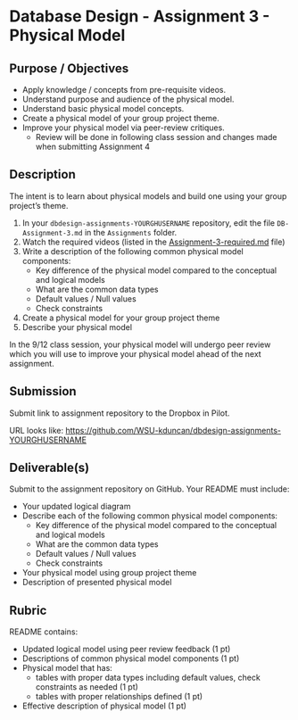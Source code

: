 # Database Design - Assignment 3 - Physical Model

## Purpose / Objectives

- Apply knowledge / concepts from pre-requisite videos.
- Understand purpose and audience of the physical model.
- Understand basic physical model concepts.
- Create a physical model of your group project theme.
- Improve your physical model via peer-review critiques.
	- Review will be done in following class session and changes made when submitting Assignment 4

## Description

The intent is to learn about physical models and build one using your group project’s theme.

1. In your `dbdesign-assignments-YOURGHUSERNAME` repository, edit the file `DB-Assignment-3.md` in the `Assignments` folder.
2. Watch the required videos (listed in the [Assignment-3-required.md](Assignment-3-required.md) file)
3. Write a description of the following common physical model components:
	- Key difference of the physical model compared to the conceptual and logical models
	- What are the common data types
	- Default values / Null values
	- Check constraints
4. Create a physical model for your group project theme
5. Describe your physical model

In the 9/12 class session, your physical model will undergo peer review which you will use to improve your physical model ahead of the next assignment.

## Submission

Submit link to assignment repository to the Dropbox in Pilot. 

URL looks like: https://github.com/WSU-kduncan/dbdesign-assignments-YOURGHUSERNAME

## Deliverable(s)

Submit to the assignment repository on GitHub.  Your README must include:

- Your updated logical diagram
- Describe each of the following common physical model components:
	- Key difference of the physical model compared to the conceptual and logical models
	- What are the common data types
	- Default values / Null values
	- Check constraints
- Your physical model using group project theme
- Description of presented physical model

## Rubric

README contains:
- Updated logical model using peer review feedback (1 pt)
- Descriptions of common physical model components (1 pt)
- Physical model that has:
    - tables with proper data types including default values, check constraints as needed (1 pt)
    - tables with proper relationships defined (1 pt)
- Effective description of physical model (1 pt)
